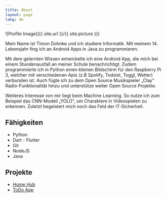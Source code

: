 ```yaml
---
title: About
layout: page
lang: de
---
```

![Profile Image]({{ site.url }}/{{ site.picture }})

<p>Mein Name ist Timon Dohnke und ich studiere Informatik. Mit meinem 14. Lebensjahr fing ich an Android Apps in Java zu programmieren.</p>

<p>Mit dem gelernten Wissen entwickelte ich eine Android App, die mich bei einem Stundenausfall an meiner Schule benachrichtigt. Zudem programmierte ich in Python einen kleinen Bildschirm für den Raspberry Pi 3, welcher mit verschiedenen Apis (z.B Spotify, Todoist, Toggl, Wetter) verbunden ist. Auch fügte ich zu dem Open Source Musikspieler „Clay” Radio-Funktionalität hinzu und unterstütze weiter Open Source Projekte.</p>

<p>Weiteres Interesse von mir liegt beim Machine Learning. So nutze ich zum Beispiel das CNN-Modell „YOLO”, um Charaktere in Videospielen zu erkennen. Zuletzt begeistert mich noch das Feld der IT-Sicherheit.</p>


<h2>Fähigkeiten</h2>

<ul class="skill-list">
	<li>Python</li>
	<li>Dart - Flutter</li>
	<li>Git</li>
	<li>NodeJS</li>
	<li>Java</li>
</ul>

<h2>Projekte</h2>

<ul>
	<li><a href="https://github.com/Fluctuz/HomeHub">Home Hub</a></li>
	<li><a href="https://github.com/Fluctuz/TODO_App">ToDo App</a></li>
</ul>
